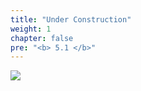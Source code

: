 ```yaml
---
title: "Under Construction"
weight: 1
chapter: false
pre: "<b> 5.1 </b>"
---
```


![](../../images/1/work.bmp)